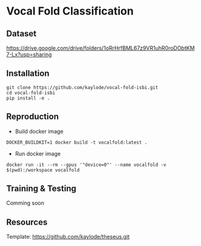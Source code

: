 # Vocal Fold Classification


## Dataset
https://drive.google.com/drive/folders/1oRrHrfBML67z9VR1uhR0roDObtKM7-Lx?usp=sharing

## Installation

```
git clone https://github.com/kaylode/vocal-fold-isbi.git
cd vocal-fold-isbi
pip install -e .
```

## Reproduction

- Build docker image
```
DOCKER_BUILDKIT=1 docker build -t vocalfold:latest .
```

- Run docker image
```
docker run -it --rm --gpus '"device=0"' --name vocalfold -v $(pwd):/workspace vocalfold
```

## Training & Testing

Comming soon


## Resources

Template: https://github.com/kaylode/theseus.git
